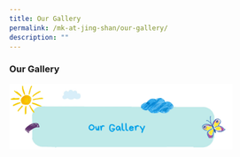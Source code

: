 ```yaml
---
title: Our Gallery
permalink: /mk-at-jing-shan/our-gallery/
description: ""
---
```

###   Our Gallery

<img style="width:80%" src="/images/mkjsgallery.png">



